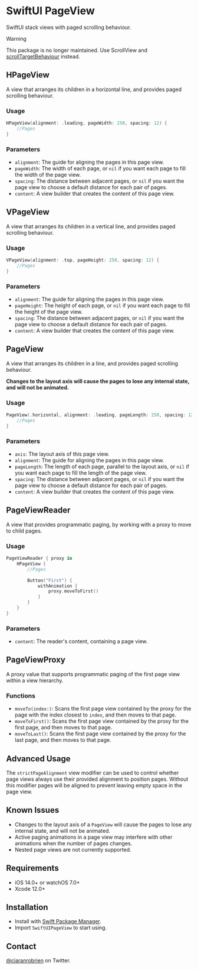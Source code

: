 # SwiftUI PageView

SwiftUI stack views with paged scrolling behaviour.

> [!WARNING]
> This package is no longer maintained. Use ScrollView and [scrollTargetBehaviour](https://developer.apple.com/documentation/swiftui/view/scrolltargetbehavior(_:)) instead.

## HPageView
A view that arranges its children in a horizontal line, and provides paged scrolling behaviour.

### Usage
```swift
HPageView(alignment: .leading, pageWidth: 250, spacing: 12) {
    //Pages
}
```

### Parameters
* `alignment`: The guide for aligning the pages in this page view.
* `pageWidth`: The width of each page, or `nil` if you want each page to fill the width of the page view.
* `spacing`: The distance between adjacent pages, or `nil` if you want the page view to choose a default distance for each pair of pages.
* `content`: A view builder that creates the content of this page view.

## VPageView
A view that arranges its children in a vertical line, and provides paged scrolling behaviour.

### Usage
```swift
VPageView(alignment: .top, pageHeight: 250, spacing: 12) {
    //Pages
}
```

### Parameters
* `alignment`: The guide for aligning the pages in this page view.
* `pageHeight`: The height of each page, or `nil` if you want each page to fill the height of the page view.
* `spacing`: The distance between adjacent pages, or `nil` if you want the page view to choose a default distance for each pair of pages.
* `content`: A view builder that creates the content of this page view.

## PageView
A view that arranges its children in a line, and provides paged scrolling behaviour.

**Changes to the layout axis will cause the pages to lose any internal state, and will not be animated.**

### Usage
```swift
PageView(.horizontal, alignment: .leading, pageLength: 250, spacing: 12) {
    //Pages
}
```

### Parameters
* `axis`: The layout axis of this page view.
* `alignment`: The guide for aligning the pages in this page view.
* `pageLength`: The length of each page, parallel to the layout axis, or `nil` if you want each page to fill the length of the page view.
* `spacing`: The distance between adjacent pages, or `nil` if you want the page view to choose a default distance for each pair of pages.
* `content`: A view builder that creates the content of this page view.

## PageViewReader
A view that provides programmatic paging, by working with a proxy to move to child pages.

### Usage
```swift
PageViewReader { proxy in
    HPageView {
        //Pages
        
        Button("First") {
            withAnimation {
                proxy.moveToFirst()
            }
        }
    }
}
```

### Parameters
* `content`: The reader's content, containing a page view.

## PageViewProxy
A proxy value that supports programmatic paging of the first page view within a view hierarchy.

### Functions
* `moveTo(index:)`: Scans the first page view contained by the proxy for the page with the index closest to `index`, and then moves to that page.
* `moveToFirst()`: Scans the first page view contained by the proxy for the first page, and then moves to that page.
* `moveToLast()`: Scans the first page view contained by the proxy for the last page, and then moves to that page.

## Advanced Usage
The `strictPageAlignment` view modifier can be used to control whether page views always use their provided alignment to position pages. Without this modifier pages will be aligned to prevent leaving empty space in the page view.

## Known Issues
* Changes to the layout axis of a `PageView` will cause the pages to lose any internal state, and will not be animated.
* Active paging animations in a page view may interfere with other animations when the number of pages changes.
* Nested page views are not currently supported.

## Requirements

* iOS 14.0+ or watchOS 7.0+
* Xcode 12.0+

## Installation

* Install with [Swift Package Manager](https://developer.apple.com/documentation/xcode/adding_package_dependencies_to_your_app).
* Import `SwiftUIPageView` to start using.

## Contact

[@ciaranrobrien](https://twitter.com/ciaranrobrien) on Twitter.
